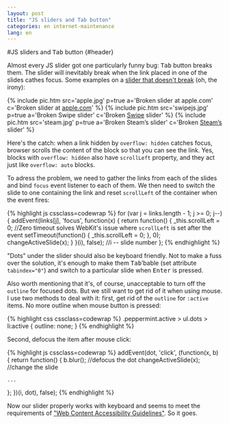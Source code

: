 ```yaml
---
layout: post
title: "JS sliders and Tab button"
categories: en internet-maintenance
lang: en
---
```


#JS sliders and <kbd>Tab</kbd> button {#header}

Almost every JS slider got one particularly funny bug: <kbd>Tab</kbd> button breaks them. The slider will inevitably break when the link placed in one of the slides cathes focus. Some examples on a [slider that doesn't break](/en/scripts/peppermint/) (oh, the irony):

<div class="peppermint js-peppermint">
  {% include pic.htm src='apple.jpg' p=true a='Broken slider at apple.com' c='Broken slider at <a href="http://apple.com">apple.com</a>' %}
  {% include pic.htm src='swipejs.jpg' p=true a='Broken Swipe slider' c='Broken <a href="http://swipejs.com">Swipe</a> slider' %}
  {% include pic.htm src='steam.jpg' p=true a='Broken Steam&rsquo;s slider' c='Broken <a href="http://store.steampowered.com">Steam&rsquo;s</a> slider' %}
</div>

Here's the catch: when a link hidden by `overflow: hidden` catches focus, browser scrolls the content of the block so that you can see the link. Yes, blocks with `overflow: hidden` also have `scrollLeft` property, and they act just like `overflow: auto` blocks.

To adress the problem, we need to gather the links from each of the slides and bind `focus` event listener to each of them. We then need to switch the slide to one containing the link and reset `scrollLeft` of the container when the event fires:

{% highlight js cssclass=codewrap %}
for (var j = links.length - 1; j >= 0; j--) {
  addEvent(links[j], 'focus', function(x) {
    return function() {
      _this.scrollLeft = 0;
      //Zero timeout solves WebKit's issue where `scrollLeft` is set after the event
      setTimeout(function() {
        _this.scrollLeft = 0;
      }, 0);
      changeActiveSlide(x);
    }
  }(i), false); //i -- slide number
};
{% endhighlight %}

"Dots" under the slider should also be keyboard friendly. Not to make a fuss over the solution, it's enough to make them <kbd>Tab</kbd>&rsquo;bable (set attribute `tabindex="0"`) and switch to a particular slide when <kbd>Enter</kbd> is pressed.

Also worth mentioning that it's, of course, unacceptable to turn off the `outline` for focused dots. But we still want to get rid of it when using mouse. I use two methods to deal with it: first, get rid of the `outline` for `:active` items. No more outline when mouse button is pressed:

{% highlight css cssclass=codewrap %}
.peppermint.active > ul.dots > li:active {
  outline: none;
}
{% endhighlight %}

Second, defocus the item after mouse click:

{% highlight js cssclass=codewrap %}
addEvent(dot, 'click', (function(x, b) {
  return function() {
    b.blur(); //defocus the dot
    changeActiveSlide(x); //change the slide
    
    ...

  };
})(i, dot), false);
{% endhighlight %}

Now our slider properly works with keyboard and seems to meet the requirements of <a href="http://www.w3.org/TR/WCAG20/" class="iconlink">"<span>Web Content Accessibility Guidelines</span>"</a>. So it goes.